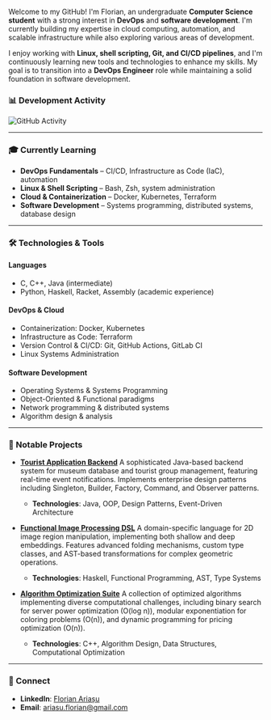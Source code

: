 
Welcome to my GitHub! I'm Florian, an undergraduate **Computer Science student** with a strong interest in **DevOps** and **software development**. I'm currently building my expertise in cloud computing, automation, and scalable infrastructure while also exploring various areas of development.

I enjoy working with **Linux, shell scripting, Git, and CI/CD pipelines**, and I'm continuously learning new tools and technologies to enhance my skills. My goal is to transition into a **DevOps Engineer** role while maintaining a solid foundation in software development.

### 📊 Development Activity
![GitHub Activity](https://github-readme-stats.vercel.app/api?username=florian-ariasu&show_icons=true&hide_title=true&count_private=true&hide_border=true&theme=transparent&hide_rank=true&include_all_commits=true)

---

### 🎓 Currently Learning
- **DevOps Fundamentals** – CI/CD, Infrastructure as Code (IaC), automation
- **Linux & Shell Scripting** – Bash, Zsh, system administration
- **Cloud & Containerization** – Docker, Kubernetes, Terraform
- **Software Development** – Systems programming, distributed systems, database design

---

### 🛠 Technologies & Tools
#### **Languages**
- C, C++, Java (intermediate)
- Python, Haskell, Racket, Assembly (academic experience)

#### **DevOps & Cloud**
- Containerization: Docker, Kubernetes
- Infrastructure as Code: Terraform
- Version Control & CI/CD: Git, GitHub Actions, GitLab CI
- Linux Systems Administration

#### **Software Development**
- Operating Systems & Systems Programming
- Object-Oriented & Functional paradigms
- Network programming & distributed systems
- Algorithm design & analysis

---

### 📌 Notable Projects
- **[Tourist Application Backend](https://github.com/florian-ariasu/tourist-application-backend)**
 A sophisticated Java-based backend system for museum database and tourist group management, featuring real-time event notifications. Implements enterprise design patterns including Singleton, Builder, Factory, Command, and Observer patterns.
  - **Technologies**: Java, OOP, Design Patterns, Event-Driven Architecture

- **[Functional Image Processing DSL](https://github.com/florian-ariasu/functional-image-processing-dsl)**
 A domain-specific language for 2D image region manipulation, implementing both shallow and deep embeddings. Features advanced folding mechanisms, custom type classes, and AST-based transformations for complex geometric operations.
  - **Technologies**: Haskell, Functional Programming, AST, Type Systems

- **[Algorithm Optimization Suite](https://github.com/florian-ariasu/algorithm-optimization-suite)**
 A collection of optimized algorithms implementing diverse computational challenges, including binary search for server power optimization (O(log n)), modular exponentiation for coloring problems (O(n)), and dynamic programming for pricing optimization (O(n)).
  - **Technologies**: C++, Algorithm Design, Data Structures, Computational Optimization

---

### 🔗 Connect
- **LinkedIn**: [Florian Ariașu](https://linkedin.com/in/florianariasu)
- **Email**: ariasu.florian@gmail.com

